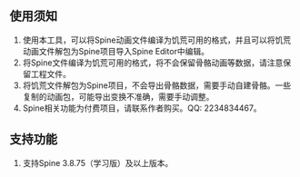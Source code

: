 ## 使用须知

1. 使用本工具，可以将Spine动画文件编译为饥荒可用的格式，并且可以将饥荒动画文件解包为Spine项目导入Spine Editor中编辑。
2. 将Spine文件编译为饥荒可用的格式，将不会保留骨骼动画等数据，请注意保留工程文件。
3. 将饥荒文件解包为Spine项目，不会导出骨骼数据，需要手动自建骨骼。一些复制的动画包，可能导出变换不准确，需要手动调整。
4. Spine相关功能为付费项目，请联系作者购买。QQ: 2234834467。

## 支持功能

1. 支持Spine 3.8.75（学习版）及以上版本。

